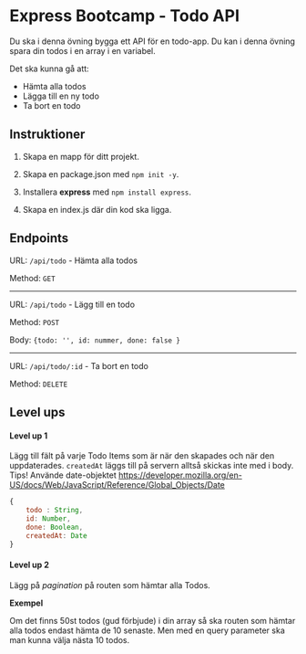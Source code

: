 # Express Bootcamp - Todo API

Du ska i denna övning bygga ett API för en todo-app. Du kan i denna övning spara din todos i en array i en variabel.

Det ska kunna gå att:
* Hämta alla todos
* Lägga till en ny todo
* Ta bort en todo

## Instruktioner

1. Skapa en mapp för ditt projekt.

2. Skapa en package.json med `npm init -y`.

3. Installera **express** med `npm install express`.

4. Skapa en index.js där din kod ska ligga.

## Endpoints

URL: `/api/todo` - Hämta alla todos

Method: `GET`

---

URL: `/api/todo` - Lägg till en todo

Method: `POST`

Body: `{todo: '', id: nummer, done: false }`

---

URL: `/api/todo/:id` - Ta bort en todo

Method: `DELETE`

## Level ups

#### Level up 1

Lägg till fält på varje Todo Items som är när den skapades och när den uppdaterades. `createdAt`  läggs till på servern alltså skickas inte med i body. Tips! Använde date-objektet https://developer.mozilla.org/en-US/docs/Web/JavaScript/Reference/Global_Objects/Date

```js
{
    todo : String,
    id: Number,
    done: Boolean,
    createdAt: Date
}
```

#### Level up 2

Lägg på *pagination* på routen som hämtar alla Todos.

**Exempel**

Om det finns 50st todos (gud förbjude) i din array så ska routen som hämtar alla todos endast hämta de 10 senaste. Men med en query parameter ska man kunna välja nästa 10 todos.
